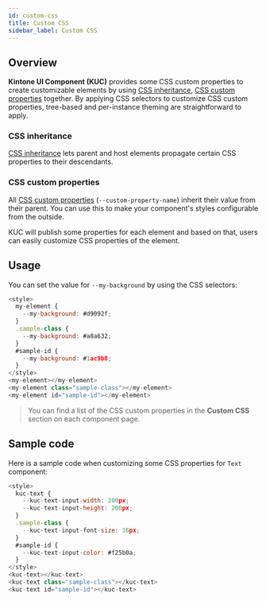 ```yaml
---
id: custom-css
title: Custom CSS
sidebar_label: Custom CSS
---
```


## Overview

**Kintone UI Component (KUC)** provides some CSS custom properties to create customizable elements by using [CSS inheritance](#css-inheritance), [CSS custom properties](#css-custom-properties) together. By applying CSS selectors to customize CSS custom properties, tree-based and per-instance theming are straightforward to apply.

### CSS inheritance

[CSS inheritance](https://developer.mozilla.org/en-US/docs/Web/CSS/inheritance) lets parent and host elements propagate certain CSS properties to their descendants.

### CSS custom properties

All [CSS custom properties](https://developer.mozilla.org/en-US/docs/Web/CSS/Using_CSS_custom_properties) (`--custom-property-name`) inherit their value from their parent. You can use this to make your component's styles configurable from the outside.

KUC will publish some properties for each element and based on that, users can easily customize CSS properties of the element.

## Usage

You can set the value for `--my-background` by using the CSS selectors:

```javascript
<style>
  my-element {
    --my-background: #d9092f;
  }
  .sample-class {
    --my-background: #a8a632;
  }
  #sample-id {
    --my-background: #1ac9b8;
  }
</style>
<my-element></my-element>
<my-element class="sample-class"></my-element>
<my-element id="sample-id"></my-element>
```

> You can find a list of the CSS custom properties in the **Custom CSS** section on each component page.

## Sample code

Here is a sample code when customizing some CSS properties for `Text` component:

```javascript
<style>
  kuc-text {
    --kuc-text-input-width: 200px;
    --kuc-text-input-height: 200px;
  }
  .sample-class {
    --kuc-text-input-font-size: 16px;
  }
  #sample-id {
    --kuc-text-input-color: #f25b0a;
  }
</style>
<kuc-text></kuc-text>
<kuc-text class="sample-class"></kuc-text>
<kuc-text id="sample-id"></kuc-text>
```
